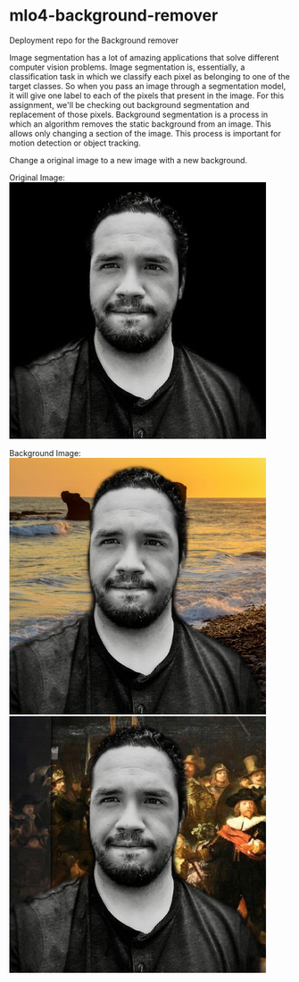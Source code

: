 # mlo4-background-remover
Deployment repo for the Background remover


Image segmentation has a lot of amazing applications that solve different computer vision problems. Image segmentation is, essentially, a classification task in which we classify each pixel as belonging to one of the target classes. So when you pass an image through a segmentation model, it will give one label to each of the pixels that present in the image. For this assignment, we'll be checking out background segmentation and replacement of those pixels. Background segmentation is a process in which an algorithm removes the static background from an image. This allows only changing a section of the image. This process is important for motion detection or object tracking.

Change a original image to a new image with a new background.

Original Image:
![plot](./image_/rafaelarias-github.jfif)

Background Image:
![plot](./image_/rafaarias-background.png)![plot](./image_/rafaarias-background2.png)
